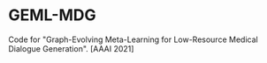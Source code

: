 # GEML-MDG
Code for "Graph-Evolving Meta-Learning for Low-Resource Medical Dialogue Generation". [AAAI 2021]
